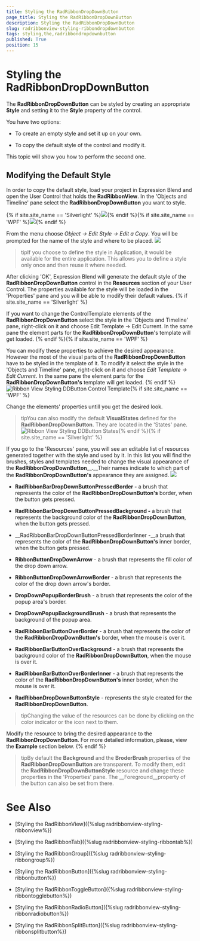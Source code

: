 ```yaml
---
title: Styling the RadRibbonDropDownButton
page_title: Styling the RadRibbonDropDownButton
description: Styling the RadRibbonDropDownButton
slug: radribbonview-styling-ribbondropdownbutton
tags: styling,the,radribbondropdownbutton
published: True
position: 15
---
```


# Styling the RadRibbonDropDownButton



The __RadRibbonDropDownButton__ can be styled by creating an appropriate __Style__ and setting it to the __Style__ property of the control.
			

You have two options:

* To create an empty style and set it up on your own.

* To copy the default style of the control and modify it.

This topic will show you how to perform the second one.

## Modifying the Default Style

In order to copy the default style, load your project in Expression Blend and open the User Control that holds the __RadRibbonView__. In the 'Objects and Timeline' pane select the __RadRibbonDropDownButton__ you want to style.
				

{% if site.site_name == 'Silverlight' %}![](images/RibbonView_Styling_DDButton_Locate.png){% endif %}{% if site.site_name == 'WPF' %}![](images/RibbonView_Styling_DDButton_LocateWPF.png){% endif %}

From the menu choose *Object -> Edit Style -> Edit a Copy*. You will be prompted for the name of the style and where to be placed.
				![](images/RibbonView_Styling_DDButton_CreateStyle.png)

>tipIf you choose to define the style in Application, it would be available for the entire application. This allows you to define a style only once and then reuse it where needed.

After clicking 'OK', Expression Blend will generate the default style of the __RadRibbonDropDownButton__ control in the __Resources__ section of your User Control. The properties available for the style will be loaded in the 'Properties' pane and you will be able to modify their default values.
				{% if site.site_name == 'Silverlight' %}

If you want to change the ControlTemplate elements of the __RadRibbonDropDownButton__ select the style in the 'Objects and Timeline' pane, right-click on it and choose Edit Template -> Edit Current. In the same pane the element parts for the __RadRibbonDropDownButton__'s template will get loaded.
					{% endif %}{% if site.site_name == 'WPF' %}

You can modify these properties to achieve the desired appearance. However the most of the visual parts of the __RadRibbonDropDownButton__ have to be styled in the template of it. To modify it select the style in the 'Objects and Timeline' pane, right-click on it and choose *Edit Template -> Edit Current*. In the same pane the element parts for the __RadRibbonDropDownButton's__ template will get loaded.
					{% endif %}![Ribbon View Styling DDButton Control Template](images/RibbonView_Styling_DDButton_ControlTemplate.png){% if site.site_name == 'WPF' %}

Change the elements' properties untill you get the desired look.

>tipYou can also modify the default __VisualStates__ defined for the __RadRibbonDropDownButton__. They are located in the 'States' pane.
						![Ribbon View Styling DDButton States](images/RibbonView_Styling_DDButton_States.png){% endif %}{% if site.site_name == 'Silverlight' %}

If you go to the 'Resources' pane, you will see an editable list of resources generated together with the style and used by it. In this list you will find the brushes, styles and templates needed to change the visual appearance of the __RadRibbonDropDownButton____.__Their names indicate to which part of the __RadRibbonDropDownButton's__ appearance they are assigned.
					![](images/RibbonView_Styling_DDButton_Resources.png)

* __RadRibbonBarDropDownButtonPressedBorder -__ a brush that represents the color of the __RadRibbonDropDownButton's__ border, when the button gets pressed.
              

* __RadRibbonBarDropDownButtonPressedBackground -__ a brush that represents the background color of the __RadRibbonDropDownButton__, when the button gets pressed.
              

* __RadRibbonBarDropDownButtonPressedBorderInner -__a brush that represents the color of the __RadRibbonDropDownButton's__ inner border, when the button gets pressed.
              

* __RibbonButtonDropDownArrow__ - a brush that represents the fill color of the drop down arrow.
              

* __RibbonButtonDropDownArrowBorder__ - a brush that represents the color of the drop down arrow's border.
              

* __DropDownPopupBorderBrush__ - a brush that represents the color of the popup area's border.
              

* __DropDownPopupBackgroundBrush__ - a brush that represents the background of the popup area.
              

* __RadRibbonBarButtonOverBorder__ - a brush that represents the color of the __RadRibbonDropDownButton's__ border, when the mouse is over it.
              

* __RadRibbonBarButtonOverBackground__ - a brush that represents the background color of the __RadRibbonDropDownButton__, when the mouse is over it.
              

* __RadRibbonBarButtonOverBorderInner__ - a brush that represents the color of the __RadRibbonDropDownButton's__ inner border, when the mouse is over it.
              

* __RadRibbonDropDownButtonStyle__ - represents the style created for the __RadRibbonDropDownButton__.
              

>tipChanging the value of the resources can be done by clicking on the color indicator or the icon next to them.

Modify the resource to bring the desired appearance to the __RadRibbonDropDownButton__. For more detailed information, please, view the __Example__ section below.
					{% endif %}

>tipBy default the __Background__ and the __BroderBrush__ properties of the __RadRibbonDropDownButton__ are transparent. To modify them, edit the __RadRibbonDropDownButtonStyle__ resource and change these properties in the 'Properties' pane. The __Foreground__property of the button can also be set from there.
          

# See Also

 * [Styling the RadRibbonView]({%slug radribbonview-styling-ribbonview%})

 * [Styling the RadRibbonTab]({%slug radribbonview-styling-ribbontab%})

 * [Styling the RadRibbonGroup]({%slug radribbonview-styling-ribbongroup%})

 * [Styling the RadRibbonButton]({%slug radribbonview-styling-ribbonbutton%})

 * [Styling the RadRibbonToggleButton]({%slug radribbonview-styling-ribbontogglebutton%})

 * [Styling the RadRibbonRadioButton]({%slug radribbonview-styling-ribbonradiobutton%})

 * [Styling the RadRibbonSplitButton]({%slug radribbonview-styling-ribbonsplitbutton%})
